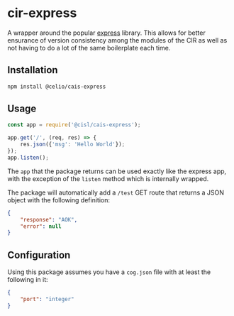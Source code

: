 # cir-express

A wrapper around the popular [express](https://expressjs.com/) library. This allows for
better ensurance of version consistency among the modules of the CIR as well as not
having to do a lot of the same boilerplate each time.

## Installation
```bash
npm install @celio/cais-express
```
## Usage
```js
const app = require('@cisl/cais-express');

app.get('/', (req, res) => {
    res.json({'msg': 'Hello World'});
});
app.listen();
```
The `app` that the package returns can be used exactly like the express app, with the
exception of the `listen` method which is internally wrapped.

The package will automatically add a `/test` GET route that returns a JSON object
with the following definition:
```json
{
    "response": "AOK",
    "error": null
}
```

## Configuration
Using this package assumes you have a `cog.json` file with at least the following
in it:
```json
{
    "port": "integer"
}
```
